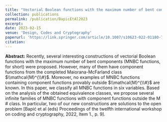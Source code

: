 ```yaml
---
title: "Vectorial Boolean functions with the maximum number of bent components beyond the Nyberg's bound"
collection: publications
permalink: /publication/BapicEtAl2023
excerpt: 
date: 2023-02-15
venue: 'Design, Codes and Cryptography'
paperurl: 'https://link.springer.com/article/10.1007/s10623-022-01180-7'
citation: 
---
```


**Abstract:** Recently, several interesting constructions of vectorial Boolean functions with the maximum number of bent components (MNBC functions, for short) were proposed. However, many of them have component functions from the completed Maiorana-McFarland class $\\mathcal{M}^{\\#}$. Moreover, no examples of MNBC functions containing component functions provably outside $\\mathcal{M}^{\\#}$ are known. In this paper, we classify all MNBC functions in six variables. Based on the analysis of the obtained equivalence classes, we propose several infinite families of MNBC functions with component functions outside the M # class. In particular, two of our new constructions are solutions to the open problem [Bapić et al (eds) Proceedings of the twelfth international workshop on coding and cryptography, 2022, Item 1., p. 9].
